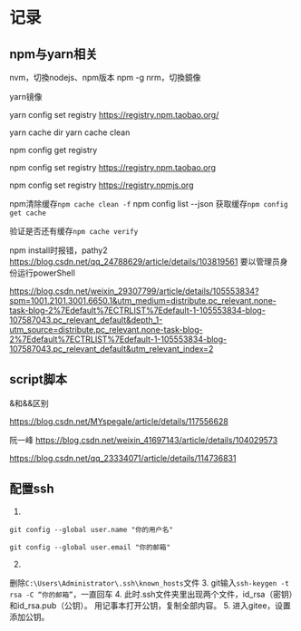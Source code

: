 # 记录
## npm与yarn相关

nvm，切換nodejs、npm版本
npm -g nrm，切換鏡像

yarn镜像

yarn config set registry https://registry.npm.taobao.org/

yarn cache dir
yarn cache clean

npm config get registry

npm config set registry https://registry.npm.taobao.org

npm config set registry https://registry.npmjs.org

npm清除缓存`npm cache clean -f`
npm config list --json
获取缓存`npm config get cache`

验证是否还有缓存`npm cache verify`

npm install时报错，pathy2
https://blog.csdn.net/qq_24788629/article/details/103819561
要以管理员身份运行powerShell

https://blog.csdn.net/weixin_29307799/article/details/105553834?spm=1001.2101.3001.6650.1&utm_medium=distribute.pc_relevant.none-task-blog-2%7Edefault%7ECTRLIST%7Edefault-1-105553834-blog-107587043.pc_relevant_default&depth_1-utm_source=distribute.pc_relevant.none-task-blog-2%7Edefault%7ECTRLIST%7Edefault-1-105553834-blog-107587043.pc_relevant_default&utm_relevant_index=2

## script脚本
&和&&区别

https://blog.csdn.net/MYspegale/article/details/117556628

阮一峰
https://blog.csdn.net/weixin_41697143/article/details/104029573

https://blog.csdn.net/qq_23334071/article/details/114736831
## 配置ssh
1. 
```shell
git config --global user.name "你的用户名"

git config --global user.email "你的邮箱"
```
2. 
删除`C:\Users\Administrator\.ssh\known_hosts`文件
3. 
git输入`ssh-keygen -t rsa -C “你的邮箱”`，一直回车
4. 
此时.ssh文件夹里出现两个文件，id_rsa（密钥）和id_rsa.pub（公钥）。
用记事本打开公钥，复制全部内容。
5. 
进入gitee，设置添加公钥。